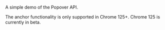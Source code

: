 A simple demo of the Popover API.

The anchor functionality is only supported in Chrome 125+. Chrome 125 is currently in beta.
